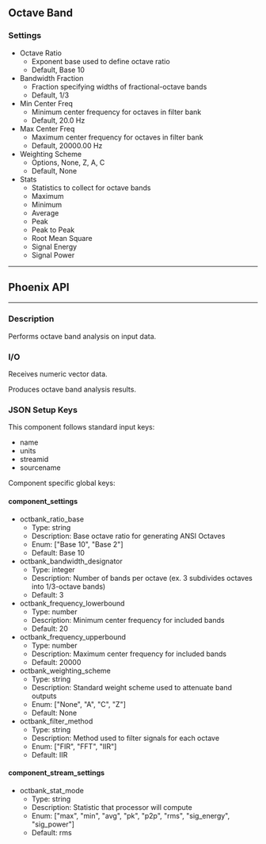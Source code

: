 ## Octave Band
### Settings
- Octave Ratio
    - Exponent base used to define octave ratio
    - Default, Base 10
- Bandwidth Fraction
    - Fraction specifying widths of fractional-octave bands
    - Default, 1/3
- Min Center Freq
    - Minimum center frequency for octaves in filter bank
    - Default, 20.0 Hz
- Max Center Freq
    - Maximum center frequency for octaves in filter bank
    - Default, 20000.00 Hz
- Weighting Scheme
    - Options, None, Z, A, C
    - Default, None
- Stats
    - Statistics to collect for octave bands
    - Maximum
    - Minimum
    - Average
    - Peak
    - Peak to Peak
    - Root Mean Square
    - Signal Energy
    - Signal Power
___
## Phoenix API
___
### Description

Performs octave band analysis on input data.

### I/O

Receives numeric vector data.

Produces octave band analysis results.

### JSON Setup Keys

This component follows standard input keys:
- name
- units
- streamid
- sourcename

Component specific global keys:
#### component_settings
- octbank_ratio_base
  - Type: string
  - Description: Base octave ratio for generating ANSI Octaves
  - Enum: ["Base 10", "Base 2"]
  - Default: Base 10
- octbank_bandwidth_designator
  - Type: integer
  - Description: Number of bands per octave (ex. 3 subdivides octaves into 1/3-octave bands)
  - Default: 3
- octbank_frequency_lowerbound
  - Type: number
  - Description: Minimum center frequency for included bands
  - Default: 20
- octbank_frequency_upperbound
  - Type: number
  - Description: Maximum center frequency for included bands
  - Default: 20000
- octbank_weighting_scheme
  - Type: string
  - Description: Standard weight scheme used to attenuate band outputs
  - Enum: ["None", "A", "C", "Z"]
  - Default: None
- octbank_filter_method
  - Type: string
  - Description: Method used to filter signals for each octave
  - Enum: ["FIR", "FFT", "IIR"]
  - Default: IIR

#### component_stream_settings
- octbank_stat_mode
  - Type: string
  - Description: Statistic that processor will compute
  - Enum: ["max", "min", "avg", "pk", "p2p", "rms", "sig_energy", "sig_power"]
  - Default: rms
